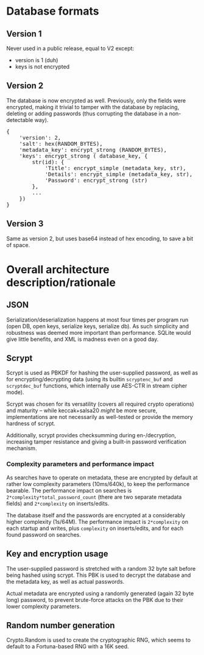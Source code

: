 # Database formats

## Version 1
Never used in a public release, equal to V2 except:
* version is 1 (duh)
* keys is not encrypted

## Version 2
The database is now encrypted as well. Previously, only the fields were
encrypted, making it trivial to tamper with the database by replacing,
deleting or adding passwords (thus corrupting the database in a non-detectable
way).

<pre>{
	'version': 2,
	'salt': hex(RANDOM_BYTES),
	'metadata_key': encrypt_strong (RANDOM_BYTES),
	'keys': encrypt_strong ( database_key, {
		str(id): {
			'Title': encrypt_simple (metadata_key, str),
			'Details': encrypt_simple (metadata_key, str),
			'Password': encrypt_strong (str)
		},
		...
	})
}</pre>

## Version 3
Same as version 2, but uses base64 instead of hex encoding, to save a bit of
space.

# Overall architecture description/rationale
## JSON
Serialization/deserialization happens at most four times per program run
(open DB, open keys, serialize keys, serialize db). As such simplicity and
robustness was deemed more important than performance. SQLite would give little
benefits, and XML is madness even on a good day.
## Scrypt
Scrypt is used as PBKDF for hashing the user-supplied password, as well as for
encrypting/decrypting data (using its builtin `scryptenc_buf` and
`scryptdec_buf` functions, which internally use AES-CTR in stream cipher mode).

Scrypt was chosen for its versatility (covers all required crypto operations)
and maturity – while keccak+salsa20 *might* be more secure, implementations
are not necessarily as well-tested or provide the memory hardness of scrypt.

Additionally, scrypt provides checksumming during en-/decryption, increasing
tamper resistance and giving a built-in password verification mechanism.
### Complexity parameters and performance impact
As searches have to operate on metadata, these are encrypted by default at
rather low complexity parameters (10ms/640k), to keep the performance bearable.
The performance impact on searches is `2*complexity*total_password_count`
(there are two separate metadata fields) and `2*complexity` on inserts/edits.

The database itself and the passwords are encrypted at a considerably higher
complexity (1s/64M). The performance impact is `2*complexity` on each startup
and writes, plus `complexity` on inserts/edits, and for each found password on
searches.
## Key and encryption usage
The user-supplied password is stretched with a random 32 byte salt before
being hashed using scrypt. This PBK is used to decrypt the database and the
metadata key, as well as actual passwords.

Actual metadata are encrypted using a randomly generated (again 32 byte long)
password, to prevent brute-force attacks on the PBK due to their lower
complexity parameters.
## Random number generation
Crypto.Random is used to create the cryptographic RNG, which seems to default
to a Fortuna-based RNG with a 16K seed.

